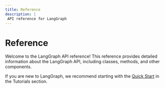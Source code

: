 ```yaml
---
title: Reference
description: |
 API reference for LangGraph
---
```


<style>
.md-sidebar {
  display: block !important;
}
</style>


# Reference

Welcome to the LangGraph API reference! This reference provides detailed information about the LangGraph API, including classes, methods, and other components.

If you are new to LangGraph, we recommend starting with the [Quick Start](../tutorials/introduction.ipynb) in the Tutorials section.
